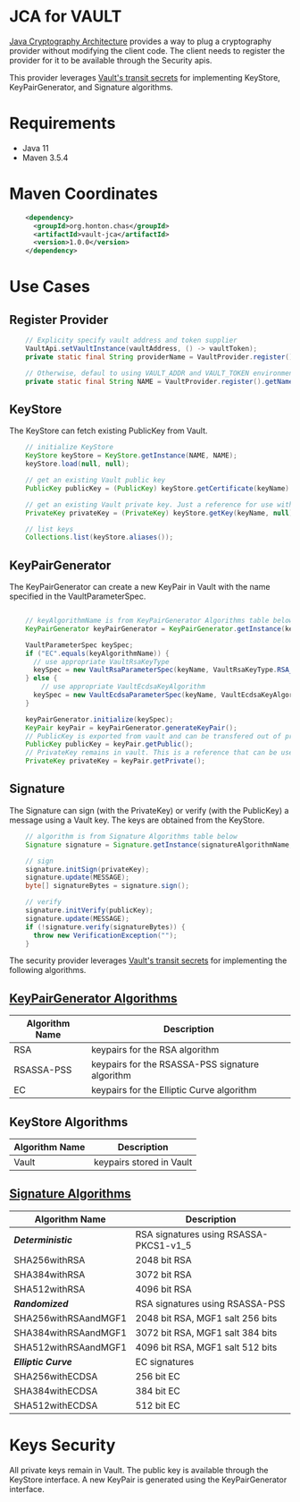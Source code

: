 # JCA for VAULT

[Java Cryptography Architecture](https://docs.oracle.com/en/java/javase/11/security/java-cryptography-architecture-jca-reference-guide.html)
provides a way to plug a cryptography provider without modifying the client code. The client needs
to register the provider for it to be available through the Security apis.

This provider leverages
[Vault's transit secrets](https://developer.hashicorp.com/vault/docs/v1.11.x/secrets/transit)
for implementing KeyStore, KeyPairGenerator, and Signature algorithms.

# Requirements

- Java 11
- Maven 3.5.4

# Maven Coordinates

```xml
    <dependency>
      <groupId>org.honton.chas</groupId>
      <artifactId>vault-jca</artifactId>
      <version>1.0.0</version>
    </dependency>
```

# Use Cases

## Register Provider

```java
    // Explicity specify vault address and token supplier
    VaultApi.setVaultInstance(vaultAddress, () -> vaultToken);
    private static final String providerName = VaultProvider.register().getName();

    // Otherwise, defaul to using VAULT_ADDR and VAULT_TOKEN environment variables
    private static final String NAME = VaultProvider.register().getName();
```

## KeyStore

The KeyStore can fetch existing PublicKey from Vault.

```java
    // initialize KeyStore
    KeyStore keyStore = KeyStore.getInstance(NAME, NAME);
    keyStore.load(null, null);

    // get an existing Vault public key
    PublicKey publicKey = (PublicKey) keyStore.getCertificate(keyName).getPublicKey();

    // get an existing Vault private key. Just a reference for use with signature.sign
    PrivateKey privateKey = (PrivateKey) keyStore.getKey(keyName, null);

    // list keys
    Collections.list(keyStore.aliases());
```

## KeyPairGenerator

The KeyPairGenerator can create a new KeyPair in Vault with the name specified in the
VaultParameterSpec.

```java

    // keyAlgorithmName is from KeyPairGenerator Algorithms table below
    KeyPairGenerator keyPairGenerator = KeyPairGenerator.getInstance(keyAlgorithmName, NAME);

    VaultParameterSpec keySpec;
    if ("EC".equals(keyAlgorithmName)) {
      // use appropriate VaultRsaKeyType
      keySpec = new VaultRsaParameterSpec(keyName, VaultRsaKeyType.RSA_3072);
    } else {
        // use appropriate VaultEcdsaKeyAlgorithm
      keySpec = new VaultEcdsaParameterSpec(keyName, VaultEcdsaKeyAlgorithm.ECDSA_P521);
    }

    keyPairGenerator.initialize(keySpec);
    KeyPair keyPair = keyPairGenerator.generateKeyPair();
    // PublicKey is exported from vault and can be transfered out of process
    PublicKey publicKey = keyPair.getPublic();
    // PrivateKey remains in vault. This is a reference that can be used by signature,initSign
    PrivateKey privateKey = keyPair.getPrivate();
```

## Signature

The Signature can sign (with the PrivateKey) or verify (with the PublicKey) a message using a
Vault key.  The keys are obtained from the KeyStore.

```java
    // algorithm is from Signature Algorithms table below
    Signature signature = Signature.getInstance(signatureAlgorithmName, NAME);

    // sign
    signature.initSign(privateKey);
    signature.update(MESSAGE);
    byte[] signatureBytes = signature.sign();

    // verify
    signature.initVerify(publicKey);
    signature.update(MESSAGE);
    if (!signature.verify(signatureBytes)) {
      throw new VerificationException("");
    }
```

The security provider leverages
[Vault's transit secrets](https://developer.hashicorp.com/vault/docs/v1.11.x/secrets/transit)
for implementing the following algorithms.

## [KeyPairGenerator Algorithms](https://docs.oracle.com/en/java/javase/11/docs/specs/security/standard-names.html#keypairgenerator-algorithms)

| Algorithm Name | Description                                     |
|----------------|-------------------------------------------------|
| RSA            | keypairs for the RSA algorithm                  |
| RSASSA-PSS	    | keypairs for the RSASSA-PSS signature algorithm |
| EC	            | keypairs for the Elliptic Curve algorithm       |

## KeyStore Algorithms

| Algorithm Name | Description              |
|----------------|--------------------------|
| Vault          | keypairs stored in Vault |

## [Signature Algorithms](https://docs.oracle.com/en/java/javase/11/docs/specs/security/standard-names.html#signature-algorithms)

| Algorithm Name       | Description                            |
|----------------------|----------------------------------------|
| ___Deterministic___  | RSA signatures using RSASSA-PKCS1-v1_5 |
| SHA256withRSA        | 2048 bit RSA                           |
| SHA384withRSA        | 3072 bit RSA                           |
| SHA512withRSA        | 4096 bit RSA                           |
| ___Randomized___     | RSA signatures using RSASSA-PSS        |
| SHA256withRSAandMGF1 | 2048 bit RSA, MGF1 salt 256 bits       |
| SHA384withRSAandMGF1 | 3072 bit RSA, MGF1 salt 384 bits       |
| SHA512withRSAandMGF1 | 4096 bit RSA, MGF1 salt 512 bits       |
| ___Elliptic Curve___ | EC signatures                          |
| SHA256withECDSA      | 256 bit EC                             |
| SHA384withECDSA      | 384 bit EC                             |
| SHA512withECDSA      | 512 bit EC                             |

# Keys Security

All private keys remain in Vault. The public key is available through the KeyStore interface. A new
KeyPair is generated using the KeyPairGenerator interface.
